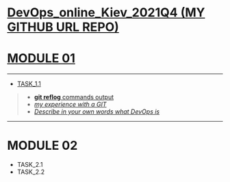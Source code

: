 
[DevOps_online_Kiev_2021Q4 (MY GITHUB URL REPO)](https://github.com/vasilkyiv/DevOps_online_Kiev_2021Q4.git)
=======================================
[MODULE 01](https://github.com/vasilkyiv/DevOps_online_Kiev_2021Q4/tree/main/m1) 
===============
*************************************
- [TASK_1.1](https://github.com/vasilkyiv/DevOps_online_Kiev_2021Q4/tree/main/m1/task1.1)
  

>    - [**git reflog**  commands output](https://github.com/vasilkyiv/DevOps_online_Kiev_2021Q4/tree/main/m1/task1.1/task1.1_GIT.txt) 
>    - [*my experience with a GIT*](https://github.com/vasilkyiv/DevOps_online_Kiev_2021Q4/tree/main/m1/task1.1/myExperienceWithGIT.txt)
>    - [*Describe in your own words what DevOps is*](https://github.com/vasilkyiv/DevOps_online_Kiev_2021Q4/tree/main/m1/task1.1/DevOps.txt)

************
MODULE 02 
===============
- TASK_2.1
- TASK_2.2


